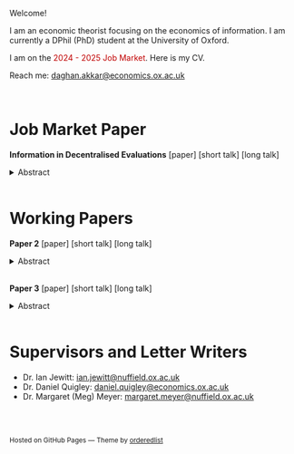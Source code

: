 Welcome! 

I am an economic theorist focusing on the economics of information. I am currently a DPhil (PhD) student at the University of Oxford. 

I am on the <span style="color: #c00000;">2024 - 2025 Job Market</span>. Here is my CV.

Reach me: <a href="mailto:daghan.akkar@economics.ox.ac.uk">daghan.akkar@economics.ox.ac.uk</a>

<br />

# Job Market Paper

**Information in Decentralised Evaluations** [paper] [short talk] [long talk]

<details>
  <summary>Abstract</summary>

  <br />
  Abstract JMP. 
  
</details>
<br />



# Working Papers

**Paper 2** [paper] [short talk] [long talk]

<details>
  <summary>Abstract</summary>

  <br />
  Abstract 2.
  
</details>
<br />


**Paper 3** [paper] [short talk] [long talk]

<details>
  <summary>Abstract</summary>

  <br />
  Abstract 3.
  
</details>
<br />

# Supervisors and Letter Writers

* Dr. Ian Jewitt: <a href="mailto:ian.jewitt@nuffield.ox.ac.uk">ian.jewitt@nuffield.ox.ac.uk</a>
* Dr. Daniel Quigley: <a href="mailto:daniel.quigley@economics.ox.ac.uk">daniel.quigley@economics.ox.ac.uk</a>
* Dr. Margaret (Meg) Meyer: <a href="mailto:margaret.meyer@nuffield.ox.ac.uk">margaret.meyer@nuffield.ox.ac.uk</a>

<br />
<br />
<footer>
  <p class="footer-text">
    <small>
      Hosted on GitHub Pages &mdash; Theme by 
      <a href="https://github.com/orderedlist">orderedlist</a>
    </small>
  </p>
</footer>
